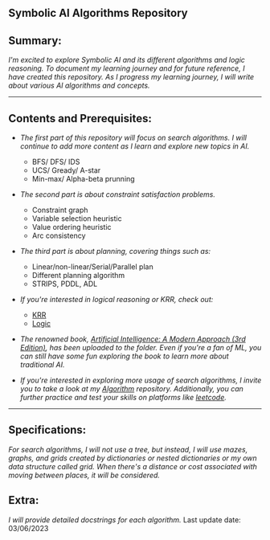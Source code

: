 Symbolic AI Algorithms Repository
---

## Summary:

_I'm excited to explore Symbolic AI and its different algorithms and logic reasoning. To document my learning journey and for future reference, I have created this repository. As I progress my learning journey, I will write about various AI algorithms and concepts._

---

## Contents and Prerequisites:

- _The first part of this repository will focus on search algorithms. I will continue to add more content as I learn and explore new topics in AI._
   - BFS/ DFS/ IDS
   - UCS/ Gready/ A-star
   - Min-max/ Alpha-beta prunning

- _The second part is about constraint satisfaction problems._ 
  - Constraint graph
  - Variable selection heuristic
  - Value ordering heuristic
  - Arc consistency
 
- _The third part is about planning, covering things such as:_
  - Linear/non-linear/Serial/Parallel plan
  - Different planning algorithm
  - STRIPS, PDDL, ADL

- _If you're interested in logical reasoning or KRR, check out:_
  - [KRR](https://github.com/JasperZhang121/Vaults/tree/main/Artificial%20Intelligence/Symbolic%20AI/2.%20KRR/0.%20Concepts) 
  - [Logic](https://github.com/JasperZhang121/Logic)
    
- _The renowned book, [Artificial Intelligence: A Modern Approach (3rd Edition)](https://github.com/JasperZhang121/Symbolic-AI-algo/tree/master/AIMA_3rd_edition), has been uploaded to the folder. Even if you're a fan of ML, you can still have some fun exploring the book to learn more about traditional AI._

- _If you're interested in exploring more usage of search algorithms, I invite you to take a look at my [Algorithm](https://github.com/JasperZhang121/Algorithm) repository. Additionally, you can further practice and test your skills on platforms like [leetcode](https://leetcode.com/)._ 

---

## Specifications:

_For search algorithms, I will not use a tree, but instead, I will use mazes, graphs, and grids created by dictionaries or nested dictionaries or my own data structure called grid. When there's a distance or cost associated with moving between places, it will be considered._

## Extra:

_I will provide detailed docstrings for each algorithm._
Last update date: 03/06/2023


